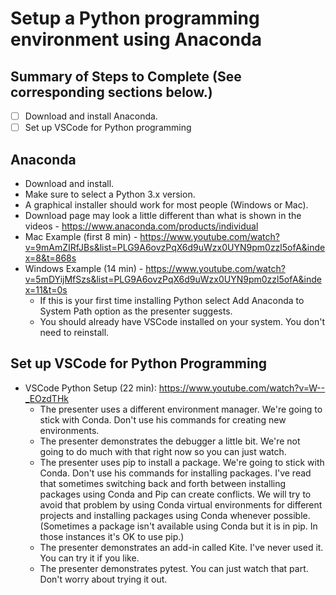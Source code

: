 # Setup a Python programming environment using Anaconda

## Summary of Steps to Complete (See corresponding sections below.)
- [ ] Download and install Anaconda.
- [ ] Set up VSCode for Python programming

## Anaconda
* Download and install.
* Make sure to select a Python 3.x version.
* A graphical installer should work for most people (Windows or Mac).
* Download page may look a little different than what is shown in the videos - https://www.anaconda.com/products/individual
* Mac Example (first 8 min) - https://www.youtube.com/watch?v=9mAmZIRfJBs&list=PLG9A6ovzPqX6d9uWzx0UYN9pm0zzl5ofA&index=8&t=868s
* Windows Example (14 min) - https://www.youtube.com/watch?v=5mDYijMfSzs&list=PLG9A6ovzPqX6d9uWzx0UYN9pm0zzl5ofA&index=11&t=0s
  * If this is your first time installing Python select Add Anaconda to System Path option as the presenter suggests.
  * You should already have VSCode installed on your system. You don't need to reinstall.

## Set up VSCode for Python Programming
* VSCode Python Setup (22 min): https://www.youtube.com/watch?v=W--_EOzdTHk
  * The presenter uses a different environment manager. We're going to stick with Conda. Don't use his commands for creating new environments.
  * The presenter demonstrates the debugger a little bit. We're not going to do much with that right now so you can just watch.
  * The presenter uses pip to install a package. We're going to stick with Conda. Don't use his commands for installing packages. I've read that sometimes switching back and forth between installing packages using Conda and Pip can create conflicts. We will try to avoid that problem by using Conda virtual environments for different projects and installing packages using Conda whenever possible. (Sometimes a package isn't available using Conda but it is in pip. In those instances it's OK to use pip.)
  * The presenter demonstrates an add-in called Kite. I've never used it. You can try it if you like.
  * The presenter demonstrates pytest. You can just watch that part. Don't worry about trying it out.
